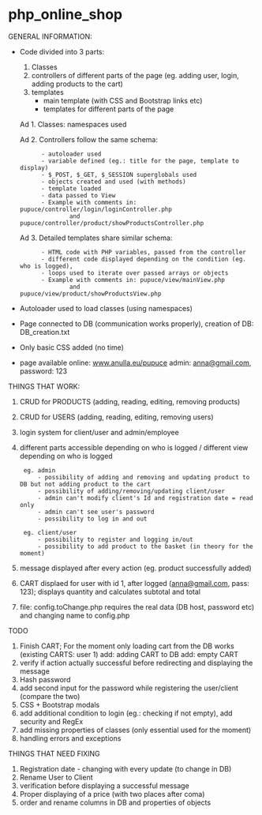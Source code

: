 # php_online_shop   

GENERAL INFORMATION:

* Code divided into 3 parts:

    1. Classes
    2. controllers of different parts of the page (eg. adding user, login, adding products to the cart)
    3. templates
        - main template (with CSS and Bootstrap links etc)
        - templates for different parts of the page
    
    Ad 1. Classes: namespaces used
        
    Ad 2. Controllers follow the same schema:
        
            - autoloader used
            - variable defined (eg.: title for the page, template to display)
            - $_POST, $_GET, $_SESSION superglobals used
            - objects created and used (with methods)
            - template loaded
            - data passed to View
            - Example with comments in: pupuce/controller/login/loginController.php
                    and                 pupuce/controller/product/showProductsController.php
                    
    Ad 3. Detailed templates share similar schema:
        
            - HTML code with PHP variables, passed from the controller
            - different code displayed depending on the condition (eg. who is logged),
            - loops used to iterate over passed arrays or objects
            - Example with comments in: pupuce/view/mainView.php
                    and                 pupuce/view/product/showProductsView.php

* Autoloader used to load classes (using namespaces)
* Page connected to DB (communication works properly), creation of DB: DB_creation.txt
* Only basic CSS added (no time)
* page available online: www.anulla.eu/pupuce
    admin: anna@gmail.com, password: 123

THINGS THAT WORK:
1. CRUD for PRODUCTS (adding, reading, editing, removing products)
2. CRUD for USERS (adding, reading, editing, removing users)
3. login system for client/user and admin/employee
3. different parts accessible depending on who is logged / different view depending on who is logged

        eg. admin
            - possibility of adding and removing and updating product to DB but not adding product to the cart
            - possibility of adding/removing/updating client/user
            - admin can't modify client's Id and registration date = read only
            - admin can't see user's password
            - possibility to log in and out

        eg. client/user
            - possibility to register and logging in/out
            - possibility to add product to the basket (in theory for the moment)
            
4. message displayed after every action (eg. product successfully added)
5. CART displaed for user with id 1, after logged (anna@gmail.com, pass: 123);
    displays quantity and calculates subtotal and total
6. file: config.toChange.php requires the real data (DB host, password etc) and changing name to config.php

TODO
1. Finish CART;
    For the moment only loading cart from the DB works (existing CARTS: user 1)
    add: adding CART to DB
    add: empty CART
2. verify if action actually successful before redirecting and displaying the message
3. Hash password
4. add second input for the password while registering the user/client (compare the two)
5. CSS + Bootstrap modals
6. add additional condition to login (eg.: checking if not empty), add security and RegEx
7. add missing properties of classes (only essential used for the moment)
8. handling errors and exceptions


THINGS THAT NEED FIXING
1. Registration date - changing with every update (to change in DB)
2. Rename User to Client
3. verification before displaying a successful message
4. Proper displaying of a price (with two places after coma)
5. order and rename columns in DB and properties of objects
